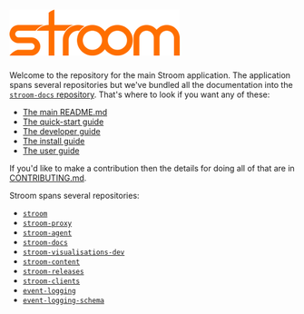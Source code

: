 # ![Stroom](logo.png)

Welcome to the repository for the main Stroom application. The application spans several repositories but we've bundled all the documentation into the [`stroom-docs` repository](http://github.com/gchq/stroom-docs). That's where to look if you want any of these:

- [The main README.md](http://github.com/gchq/stroom-docs/blob/master/README.md)
- [The quick-start guide](http://github.com/gchq/stroom-docs/blob/master/quick-start-guide/quick-start.md)
- [The developer guide](http://github.com/gchq/stroom-docs/tree/master/dev-guide/)
- [The install guide](http://github.com/gchq/stroom-docs/tree/master/install-guide)
- [The user guide](http://github.com/gchq/stroom-docs/tree/master/user-guide)

If you'd like to make a contribution then the details for doing all of that are in [CONTRIBUTING.md](https://github.com/gchq/stroom/blob/master/CONTRIBUTING.md).

Stroom spans several repositories:

- [`stroom`     ](http://github.com/gchq/stroom)
- [`stroom-proxy`](http://github.com/gchq/stroom-proxy)
- [`stroom-agent`](http://github.com/gchq/stroom-agent)
- [`stroom-docs`](http://github.com/gchq/stroom-docs)
- [`stroom-visualisations-dev`](http://github.com/gchq/stroom-visualisations-dev)
- [`stroom-content`           ](http://github.com/gchq/stroom-content)
- [`stroom-releases`          ](http://github.com/gchq/stroom-releases)
- [`stroom-clients`           ](http://github.com/gchq/stroom-clients)
- [`event-logging`            ](http://github.com/gchq/event-logging)
- [`event-logging-schema`     ](http://github.com/gchq/event-logging-schema)

    
